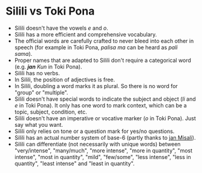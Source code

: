 # Silili vs Toki Pona

- Silili doesn't have the vowels *e* and *o*.
- Silili has a more efficient and comprehensive vocabulary.
- The official words are carefully crafted to never bleed into each other in speech (for example in Toki Pona, *palisa ma* can be heard as *pali sama*).
- Proper names that are adapted to Silili don't require a categorical word (e.g. ***jan** Kun* in Toki Pona).
- Silili has no verbs.
- In Silili, the position of adjectives is free.
- In Silili, doubling a word marks it as plural. So there is no word for "group" or "multiple".
- Silili doesn't have special words to indicate the subject and object (*li* and *e* in Toki Pona). It only has one word to mark context, which can be a topic, subject, condition, etc.
- Silili doesn't have an imperative or vocative marker (*o* in Toki Pona). Just say what you want.
- Silili only relies on tone or a question mark for yes/no questions.
- Silili has an actual number system of base-6 (partly thanks to [jan Misali](https://www.youtube.com/watch?v=qID2B4MK7Y0)).
- Silili can differentiate (not necessarily with unique words) between "very/intense", "many/much", "more intense", "more in quantity", "most intense", "most in quantity", "mild", "few/some", "less intense", "less in quantity", "least intense" and "least in quantity".